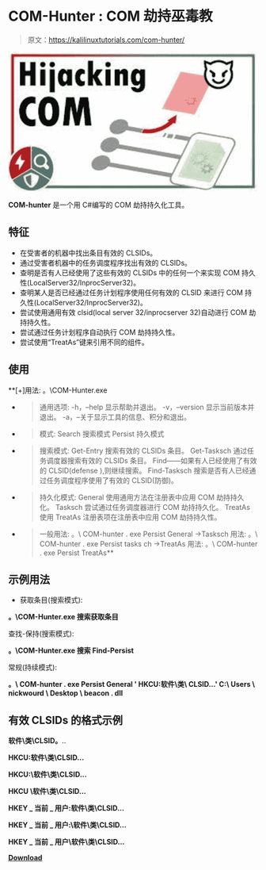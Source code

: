 # COM-Hunter : COM 劫持巫毒教

> 原文：<https://kalilinuxtutorials.com/com-hunter/>

[![](img//380ee88249ca106a6475d3ad2776d3fb.png)](https://blogger.googleusercontent.com/img/b/R29vZ2xl/AVvXsEjBYt0q6fFkeExo40Le23YpEesIl2Vytnx688vGuUM8eihot__CTvFl6cjEY2VVCnpKiSH1U5zr1Xsm0GE7RW0nmldT3JBwa9rUaY8gJOm6dm_FBwLISYuC-BS2bM9ksTWjGlMVuCWyiABZ4qJl7J3qZxY9VT-rjZMHONf4DDx6n-hdaaA8eLm-HAIq/s679/download.png)

**COM-hunter** 是一个用 C#编写的 COM 劫持持久化工具。

## 特征

*   在受害者的机器中找出条目有效的 CLSIDs。
*   通过受害者机器中的任务调度程序找出有效的 CLSIDs。
*   查明是否有人已经使用了这些有效的 CLSIDs 中的任何一个来实现 COM 持久性(LocalServer32/InprocServer32)。
*   查明某人是否已经通过任务计划程序使用任何有效的 CLSID 来进行 COM 持久性(LocalServer32/InprocServer32)。
*   尝试使用通用有效 clsid(local server 32/inprocserver 32)自动进行 COM 劫持持久性。
*   尝试通过任务计划程序自动执行 COM 劫持持久性。
*   尝试使用“TreatAs”键来引用不同的组件。

## 使用

**[+]用法:
。\COM-Hunter.exe
- >通用选项:
-h，–help 显示帮助并退出。
-v，–version 显示当前版本并退出。
-a，–关于显示工具的信息、积分和退出。
- >模式:
Search 搜索模式
Persist 持久模式
- >搜索模式:
Get-Entry 搜索有效的 CLSIDs 条目。
Get-Tasksch 通过任务调度器搜索有效的 CLSIDs 条目。
Find——如果有人已经使用了有效的 CLSID(defense ),则继续搜索。
Find-Tasksch 搜索是否有人已经通过任务调度程序使用了有效的 CLSID(防御)。
- >持久化模式:
General 使用通用方法在注册表中应用 COM 劫持持久化。
Tasksch 尝试通过任务调度器进行 COM 劫持持久化。
TreatAs 使用 TreatAs 注册表项在注册表中应用 COM 劫持持久性。
- >一般用法:
。\ COM-hunter . exe Persist General
->Tasksch 用法:
。\ COM-hunter . exe Persist tasks ch
->TreatAs 用法:
。\ COM-hunter . exe Persist TreatAs**

## 示例用法

*   获取条目(搜索模式):

**。\COM-Hunter.exe 搜索获取条目**

查找-保持(搜索模式):

**。\COM-Hunter.exe 搜索 Find-Persist**

常规(持续模式):

**。\ COM-hunter . exe Persist General ' HKCU:软件\类\ CLSID…' C:\ Users \ nickwourd \ Desktop \ beacon . dll**

## 有效 CLSIDs 的格式示例

**软件\类\CLSID。**..

**HKCU:软件\类\CLSID…**

**HKCU:\软件\类\CLSID…**

**HKCU \软件\类\CLSID…**

**HKEY _ 当前 _ 用户:软件\类\CLSID…**

**HKEY _ 当前 _ 用户:\软件\类\CLSID…**

**HKEY _ 当前 _ 用户\软件\类\CLSID…**

[**Download**](https://github.com/nickvourd/COM-Hunter)